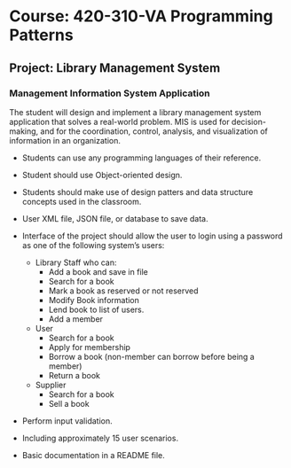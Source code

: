 # Course: 420-310-VA Programming Patterns

## Project: Library Management System

### Management Information System Application

The student will design and implement a library management system application that solves a real-world problem. MIS is used for decision-making, and for the coordination, control, analysis, and visualization of information in an organization.

- Students can use any programming languages of their reference.
- Student should use Object-oriented design.
- Students should make use of design patters and data structure concepts used in the classroom.
- User XML file, JSON file, or database to save data.
- Interface of the project should allow the user to login using a password as one of the following system’s users:

  - Library Staff who can:
    - Add a book and save in file
    - Search for a book
    - Mark a book as reserved or not reserved
    - Modify Book information
    - Lend book to list of users.
    - Add a member
  - User
    - Search for a book
    - Apply for membership
    - Borrow a book (non-member can borrow before being a member)
    - Return a book
  - Supplier
    - Search for a book
    - Sell a book

- Perform input validation.
- Including approximately 15 user scenarios.
- Basic documentation in a README file.
